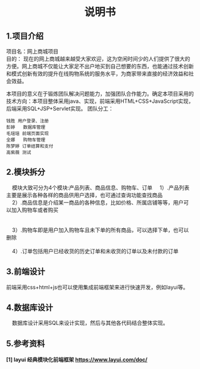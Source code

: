 # <center>说明书</center>
## 1.项目介绍
项目名：网上商城项目<br/>
目的：
  现在的网上商城越来越受大家欢迎，这为空闲时间少的人们提供了很大的方便。网上商城不仅能让大家足不出户地买到自己想要的东西，也能通过技术创新和模式创新有效的提升在线购物系统的服务水平，为商家带来直接的经济效益和社会效益。<br/>

  本项目的意义在于锻炼团队解决问题能力，加强团队合作能力。确定本项目采用的技术方向：本项目整体采用java、实现，前端采用HTML+CSS+JavaScript实现，后端采用SQL+JSP+Servlet实现。
团队分工：

    钱胜 用户登录、注册
    彭婷   数据库管理
    毛瑶瑶 前端页面实现
    全娜   购物车管理
    陈梦婷 订单结算和支付
    高紫薇 测试   

## 2.模块拆分
&nbsp;&nbsp;&nbsp;&nbsp;模块大致可分为4个模块:产品列表、商品信息、购物车、订单
&nbsp;&nbsp;&nbsp;&nbsp;1）.产品列表主要是展示各种各样的商品供用户选择，也可通过查询功能查找商品<br/>
&nbsp;&nbsp;&nbsp;&nbsp;2）.商品信息是介绍某一商品的各种信息，比如价格、所属店铺等等，用户可以加入购物车或者购买<br/><br/><br/>
&nbsp;&nbsp;&nbsp;&nbsp;3）.购物车即是用户加入购物车且未下单的所有商品，可以选择下单，也可以删除<br/><br/>
&nbsp;&nbsp;&nbsp;&nbsp;4）.订单包括用户已经收货的历史订单和未收货的订单以及未付款的订单<br/>


## 3.前端设计
前端采用css+html+js也可以使用集成前端框架来进行快速开发，例如layui等。<br/>


## 4.数据库设计
&nbsp;&nbsp;&nbsp;&nbsp;数据库设计采用SQL来设计实现，然后与其他各代码结合整体实现。


## 5.参考资料
#### [1] layui 经典模块化前端框架 https://www.layui.com/doc/

